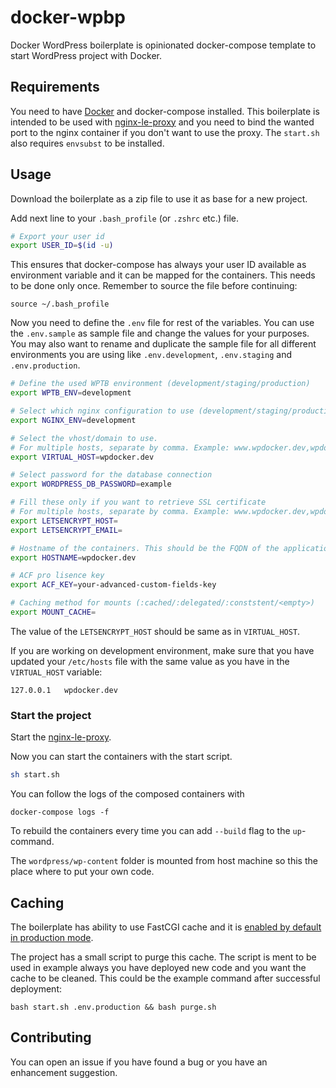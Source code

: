 # docker-wpbp

Docker WordPress boilerplate is opinionated docker-compose template to start WordPress project with Docker.

## Requirements

You need to have [Docker](https://www.docker.com/) and docker-compose installed. This boilerplate is intended to be used with [nginx-le-proxy](https://github.com/bond-agency/nginx-le-proxy) and you need to bind the wanted port to the nginx container if you don't want to use the proxy. The `start.sh` also requires `envsubst` to be installed.

## Usage

Download the boilerplate as a zip file to use it as base for a new project.

Add next line to your `.bash_profile` (or `.zshrc` etc.) file.
```bash
# Export your user id
export USER_ID=$(id -u)
```
This ensures that docker-compose has always your user ID available as environment variable and it can be mapped for the containers. This needs to be done only once. Remember to source the file before continuing:

```
source ~/.bash_profile
```

Now you need to define the `.env` file for rest of the variables. You can use the `.env.sample` as sample file and change the values for your purposes. You may also want to rename and duplicate the sample file for all different environments you are using like `.env.development`, `.env.staging` and `.env.production`.

```bash
# Define the used WPTB environment (development/staging/production)
export WPTB_ENV=development

# Select which nginx configuration to use (development/staging/production)
export NGINX_ENV=development

# Select the vhost/domain to use.
# For multiple hosts, separate by comma. Example: www.wpdocker.dev,wpdocker.dev
export VIRTUAL_HOST=wpdocker.dev

# Select password for the database connection
export WORDPRESS_DB_PASSWORD=example

# Fill these only if you want to retrieve SSL certificate
# For multiple hosts, separate by comma. Example: www.wpdocker.dev,wpdocker.dev
export LETSENCRYPT_HOST=
export LETSENCRYPT_EMAIL=

# Hostname of the containers. This should be the FQDN of the application.
export HOSTNAME=wpdocker.dev

# ACF pro lisence key
export ACF_KEY=your-advanced-custom-fields-key

# Caching method for mounts (:cached/:delegated/:conststent/<empty>)
export MOUNT_CACHE=
```

The value of the `LETSENCRYPT_HOST` should be same as in `VIRTUAL_HOST`.

If you are working on development environment, make sure that you have updated your `/etc/hosts` file with the same value as you have in the `VIRTUAL_HOST` variable:

```
127.0.0.1   wpdocker.dev
```

### Start the project

Start the [nginx-le-proxy](https://github.com/bond-agency/nginx-le-proxy).

Now you can start the containers with the start script.

```bash
sh start.sh
```

You can follow the logs of the composed containers with
```
docker-compose logs -f
```

To rebuild the containers every time you can add `--build` flag to the `up`-command.

The `wordpress/wp-content` folder is mounted from host machine so this the place where to put your own code.

## Caching

The boilerplate has ability to use FastCGI cache and it is [enabled by default in production mode](https://github.com/bond-agency/docker-wpbp/blob/master/nginx/config/vhost.production.conf#L30).

The project has a small script to purge this cache. The script is ment to be used in example always you have deployed new code and you want the cache to be cleaned. This could be the example command after successful deployment:

```
bash start.sh .env.production && bash purge.sh
```

## Contributing

You can open an issue if you have found a bug or you have an enhancement suggestion.